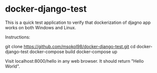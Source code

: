 # docker-django-test

This is a quick test application to verify that dockerization of djagno app works on both Windows and Linux.

Instructions:

git clone https://github.com/msokol98/docker-django-test.git
cd docker-django-test
docker-compose build
docker-compose up

Visit localhost:8000/hello in any web browser. It should return "Hello World".
